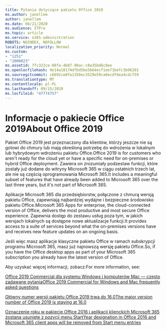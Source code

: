 ```yaml
---
title: Pytania dotyczące pakietu Office 2019
ms.author: janellem
author: janellem
ms.date: 04/21/2020
ms.audience: ITPro
ms.topic: article
ms.service: o365-administration
ROBOTS: NOINDEX, NOFOLLOW
localization_priority: Normal
ms.custom:
- "1251"
- "2000023"
ms.assetid: 7fc322ce-08fa-4b87-98ac-c8a35bd6c8ee
ms.openlocfilehash: 9e14a18174d7bd5be5b64ecf1ee71befc3b96201
ms.sourcegitcommit: c6692ce0fa1358ec3529e59ca0ecdfdea4cdc759
ms.translationtype: MT
ms.contentlocale: pl-PL
ms.lasthandoff: 09/15/2020
ms.locfileid: "47774757"
---
```

# <a name="about-office-2019"></a><span data-ttu-id="f4d64-102">Informacje o pakiecie Office 2019</span><span class="sxs-lookup"><span data-stu-id="f4d64-102">About Office 2019</span></span>

<span data-ttu-id="f4d64-103">Pakiet Office 2019 jest przeznaczony dla klientów, którzy jeszcze nie są gotowi do chmury lub mają określoną potrzebę do wdrożenia w lokalnym lub hybrydowym wdrożeniu pakietu Office.</span><span class="sxs-lookup"><span data-stu-id="f4d64-103">Office 2019 is for customers who aren't ready for the cloud yet or have a specific need for on-premises or hybrid Office deployment.</span></span> <span data-ttu-id="f4d64-104">Zawiera on zrozumiały podzestaw funkcji, które zostały już dodane do witryny Microsoft 365 w ciągu ostatnich trzech lat, ale nie są częścią oprogramowania Microsoft 365.</span><span class="sxs-lookup"><span data-stu-id="f4d64-104">It includes a meaningful subset of features that have already been added to Microsoft 365 over the last three years, but it's not part of Microsoft 365.</span></span>
  
<span data-ttu-id="f4d64-105">Aplikacje Microsoft 365 dla przedsiębiorstw, połączone z chmurą wersją pakietu Office, zapewniają najbardziej wydajne i bezpieczne środowisko pakietu Office.</span><span class="sxs-lookup"><span data-stu-id="f4d64-105">Microsoft 365 Apps for enterprise, the cloud-connected version of Office, delivers the most productive and most secure Office experience.</span></span> <span data-ttu-id="f4d64-106">Zapewnia dostęp do zestawu usług poza tym, w jakich wersjach lokalnych są dostępne nowe aktualizacje funkcji.</span><span class="sxs-lookup"><span data-stu-id="f4d64-106">It provides access to a suite of services beyond what the on-premises versions have and receives new feature updates on an ongoing basis.</span></span>
  
<span data-ttu-id="f4d64-107">Jeśli więc masz aplikacje klasyczne pakietu Office w ramach subskrypcji programu Microsoft 365, masz już najnowszą wersję pakietu Office.</span><span class="sxs-lookup"><span data-stu-id="f4d64-107">So, if you have the Office desktop apps as part of your Microsoft 365 subscription you already have the latest version of Office.</span></span>
  
<span data-ttu-id="f4d64-108">Aby uzyskać więcej informacji, zobacz:</span><span class="sxs-lookup"><span data-stu-id="f4d64-108">For more information, see:</span></span>
  
[<span data-ttu-id="f4d64-109">Office 2019 Commercial dla systemu Windows i komputerów Mac — często zadawane pytania</span><span class="sxs-lookup"><span data-stu-id="f4d64-109">Office 2019 Commercial for Windows and Mac frequently asked questions</span></span>](https://support.microsoft.com/help/4133312)
  
[<span data-ttu-id="f4d64-110">Główny numer wersji pakietu Office 2019 trwa do 16,0</span><span class="sxs-lookup"><span data-stu-id="f4d64-110">The major version number of Office 2019 is staying at 16.0</span></span>](https://docs.microsoft.com/deployoffice/office2019/overview)
  
[<span data-ttu-id="f4d64-111">Oznaczenie roku w pakiecie Office 2016 i aplikacji klienckich Microsoft 365 zostaną usunięte z pozycji menu Start</span><span class="sxs-lookup"><span data-stu-id="f4d64-111">Year designation in Office 2016 and Microsoft 365 client apps will be removed from Start menu entries</span></span>](https://support.office.com/article/8fe5e052-76d2-49de-af30-2e84ed3da907?wt.mc_id=Alchemy_ClientDIA)
  